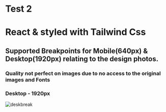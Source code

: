 # Test 2
# React & styled with Tailwind Css

## Supported Breakpoints for Mobile(640px) & Desktop(1920px) relating to the design photos.
### Quality not perfect on images due to no access to the original images and Fonts
### Desktop - 1920px
![deskbreak](https://user-images.githubusercontent.com/54845047/122142169-768d3200-ce81-11eb-8260-c47588df6f58.png)
